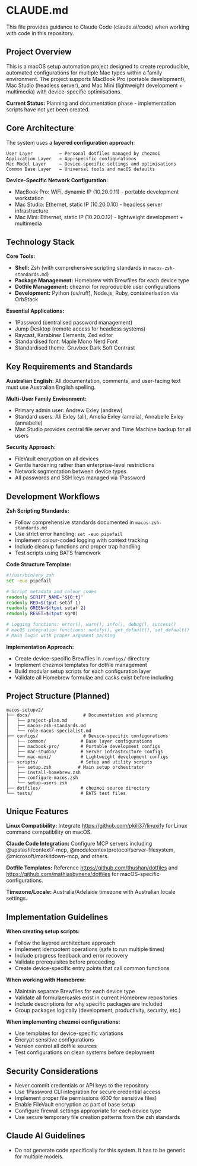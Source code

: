 # CLAUDE.md

This file provides guidance to Claude Code (claude.ai/code) when working with code in this repository.

## Project Overview

This is a macOS setup automation project designed to create reproducible, automated configurations for multiple Mac types within a family environment. The project supports MacBook Pro (portable development), Mac Studio (headless server), and Mac Mini (lightweight development + multimedia) with device-specific optimisations.

**Current Status:** Planning and documentation phase - implementation scripts have not yet been created.

## Core Architecture

The system uses a **layered configuration approach**:

```
User Layer          ← Personal dotfiles managed by chezmoi
Application Layer   ← App-specific configurations
Mac Model Layer     ← Device-specific settings and optimisations  
Common Base Layer   ← Universal tools and macOS defaults
```

**Device-Specific Network Configuration:**
- MacBook Pro: WiFi, dynamic IP (10.20.0.11) - portable development workstation
- Mac Studio: Ethernet, static IP (10.20.0.10) - headless server infrastructure  
- Mac Mini: Ethernet, static IP (10.20.0.12) - lightweight development + multimedia

## Technology Stack

**Core Tools:**
- **Shell:** Zsh (with comprehensive scripting standards in `macos-zsh-standards.md`)
- **Package Management:** Homebrew with Brewfiles for each device type
- **Dotfile Management:** chezmoi for reproducible user configurations
- **Development:** Python (uv/ruff), Node.js, Ruby, containerisation via OrbStack

**Essential Applications:**
- 1Password (centralised password management)
- Jump Desktop (remote access for headless systems)
- Raycast, Karabiner Elements, Zed editor
- Standardised font: Maple Mono Nerd Font
- Standardised theme: Gruvbox Dark Soft Contrast

## Key Requirements and Standards

**Australian English:** All documentation, comments, and user-facing text must use Australian English spelling.

**Multi-User Family Environment:**
- Primary admin user: Andrew Exley (andrew)
- Standard users: Ali Exley (ali), Amelia Exley (amelia), Annabelle Exley (annabelle)
- Mac Studio provides central file server and Time Machine backup for all users

**Security Approach:**
- FileVault encryption on all devices
- Gentle hardening rather than enterprise-level restrictions
- Network segmentation between device types
- All passwords and SSH keys managed via 1Password

## Development Workflows

**Zsh Scripting Standards:**
- Follow comprehensive standards documented in `macos-zsh-standards.md`
- Use strict error handling: `set -euo pipefail`
- Implement colour-coded logging with context tracking
- Include cleanup functions and proper trap handling
- Test scripts using BATS framework

**Code Structure Template:**
```zsh
#!/usr/bin/env zsh
set -euo pipefail

# Script metadata and colour codes
readonly SCRIPT_NAME="${0:t}"
readonly RED=$(tput setaf 1)
readonly GREEN=$(tput setaf 2)
readonly RESET=$(tput sgr0)

# Logging functions: error(), warn(), info(), debug(), success()
# macOS integration functions: notify(), get_default(), set_default()
# Main logic with proper argument parsing
```

**Implementation Approach:**
- Create device-specific Brewfiles in `/configs/` directory
- Implement chezmoi templates for dotfile management
- Build modular setup scripts for each configuration layer
- Validate all Homebrew formulae and casks exist before including

## Project Structure (Planned)

```
macos-setupv2/
├── docs/                    # Documentation and planning
│   ├── project-plan.md
│   ├── macos-zsh-standards.md
│   └── role-macos-specialist.md
├── configs/                 # Device-specific configurations
│   ├── common/             # Base layer configurations
│   ├── macbook-pro/        # Portable development configs
│   ├── mac-studio/         # Server infrastructure configs
│   └── mac-mini/           # Lightweight development configs
├── scripts/                # Setup and utility scripts
│   ├── setup.zsh          # Main setup orchestrator
│   ├── install-homebrew.zsh
│   ├── configure-macos.zsh
│   └── setup-users.zsh
├── dotfiles/               # chezmoi source directory
└── tests/                  # BATS test files
```

## Unique Features

**Linux Compatibility:** Integrate https://github.com/pkill37/linuxify for Linux command compatibility on macOS.

**Claude Code Integration:** Configure MCP servers including @upstash/context7-mcp, @modelcontextprotocol/server-filesystem, @microsoft/markitdown-mcp, and others.

**Dotfile Templates:** Reference https://github.com/thushan/dotfiles and https://github.com/mathiasbynens/dotfiles for macOS-specific configurations.

**Timezone/Locale:** Australia/Adelaide timezone with Australian locale settings.

## Implementation Guidelines

**When creating setup scripts:**
- Follow the layered architecture approach
- Implement idempotent operations (safe to run multiple times)
- Include progress feedback and error recovery
- Validate prerequisites before proceeding
- Create device-specific entry points that call common functions

**When working with Homebrew:**
- Maintain separate Brewfiles for each device type
- Validate all formulae/casks exist in current Homebrew repositories
- Include descriptions for why specific packages are included
- Group packages logically (development, productivity, security, etc.)

**When implementing chezmoi configurations:**
- Use templates for device-specific variations
- Encrypt sensitive configurations
- Version control all dotfile sources
- Test configurations on clean systems before deployment

## Security Considerations

- Never commit credentials or API keys to the repository
- Use 1Password CLI integration for secure credential access
- Implement proper file permissions (600 for sensitive files)
- Enable FileVault encryption as part of base setup
- Configure firewall settings appropriate for each device type
- Use secure temporary file creation patterns from the zsh standards

## Claude AI Guidelines

- Do not generate code specifically for this system. It has to be generic for multiple models.